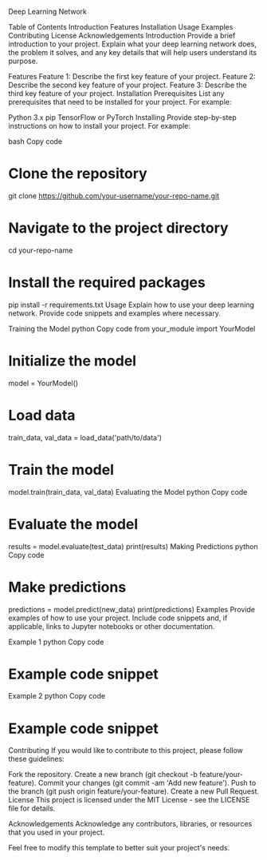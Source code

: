 Deep Learning Network

Table of Contents
Introduction
Features
Installation
Usage
Examples
Contributing
License
Acknowledgements
Introduction
Provide a brief introduction to your project. Explain what your deep learning network does, the problem it solves, and any key details that will help users understand its purpose.

Features
Feature 1: Describe the first key feature of your project.
Feature 2: Describe the second key feature of your project.
Feature 3: Describe the third key feature of your project.
Installation
Prerequisites
List any prerequisites that need to be installed for your project. For example:

Python 3.x
pip
TensorFlow or PyTorch
Installing
Provide step-by-step instructions on how to install your project. For example:

bash
Copy code
# Clone the repository
git clone https://github.com/your-username/your-repo-name.git

# Navigate to the project directory
cd your-repo-name

# Install the required packages
pip install -r requirements.txt
Usage
Explain how to use your deep learning network. Provide code snippets and examples where necessary.

Training the Model
python
Copy code
from your_module import YourModel

# Initialize the model
model = YourModel()

# Load data
train_data, val_data = load_data('path/to/data')

# Train the model
model.train(train_data, val_data)
Evaluating the Model
python
Copy code
# Evaluate the model
results = model.evaluate(test_data)
print(results)
Making Predictions
python
Copy code
# Make predictions
predictions = model.predict(new_data)
print(predictions)
Examples
Provide examples of how to use your project. Include code snippets and, if applicable, links to Jupyter notebooks or other documentation.

Example 1
python
Copy code
# Example code snippet
Example 2
python
Copy code
# Example code snippet
Contributing
If you would like to contribute to this project, please follow these guidelines:

Fork the repository.
Create a new branch (git checkout -b feature/your-feature).
Commit your changes (git commit -am 'Add new feature').
Push to the branch (git push origin feature/your-feature).
Create a new Pull Request.
License
This project is licensed under the MIT License - see the LICENSE file for details.

Acknowledgements
Acknowledge any contributors, libraries, or resources that you used in your project.

Feel free to modify this template to better suit your project's needs.
